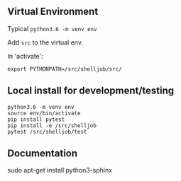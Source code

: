 ## Virtual Environment

Typical `python3.6 -m venv env`

Add `src` to the virtual env.

In 'activate':

```
export PYTHONPATH=/src/shelljob/src/
```

## Local install for development/testing

```
python3.6 -m venv env
source env/bin/activate
pip install pytest
pip install -e /src/shelljob
pytest /src/shelljob/test
```


## Documentation

sudo apt-get install python3-sphinx
